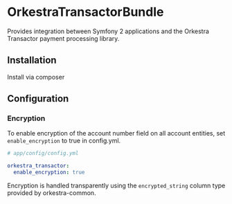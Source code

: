 OrkestraTransactorBundle
========================

Provides integration between Symfony 2 applications and the Orkestra Transactor
payment processing library.


## Installation

Install via composer


## Configuration

### Encryption

To enable encryption of the account number field on all account entities,
set `enable_encryption` to true in config.yml.

``` yaml
# app/config/config.yml

orkestra_transactor:
  enable_encryption: true
```

Encryption is handled transparently using the `encrypted_string` column type
provided by orkestra-common.


